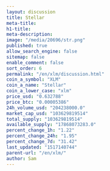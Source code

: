```yaml
---
layout: discussion
title: Stellar
meta-title: 
h1-title: 
meta-description: 
image: "/media/20696/str.png"
published: true
allow_search_engine: false
sitemap: false
enable_comment: false
sort_order: 6
permalink: "/en/xlm/discussion.html"
coin_a_symbol: "XLM"
coin_a_name: "Stellar"
coin_a_lower_case: "xlm"
price_usd: "0.632788"
price_btc: "0.00005386"
24h_volume_usd: "204238000.0"
market_cap_usd: "103629819514"
total_supply: "103629819514"
available_supply: "17868073283.0"
percent_change_1h: "1.22"
percent_change_24h: "1.95"
percent_change_7d: "31.42"
last_updated: "1517140744"
parent-url: "/en/xlm/"
author: Sam
---
```


